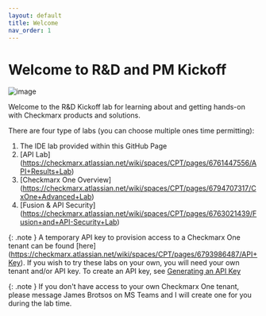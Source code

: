 ```yaml
---
layout: default
title: Welcome
nav_order: 1
---
```


# Welcome to R&D and PM Kickoff

![image](https://user-images.githubusercontent.com/10178859/215347568-2ab50f14-b7c4-434f-be77-2d976561da9c.png)

Welcome to the R&D Kickoff lab for learning about and getting hands-on with Checkmarx products and solutions. 

There are four type of labs (you can choose multiple ones time permitting):

1. The IDE lab provided within this GitHub Page
2. [API Lab] (https://checkmarx.atlassian.net/wiki/spaces/CPT/pages/6761447556/API+Results+Lab)
3. [Checkmarx One Overview] (https://checkmarx.atlassian.net/wiki/spaces/CPT/pages/6794707317/CxOne+Advanced+Lab)
4. [Fusion & API Security] (https://checkmarx.atlassian.net/wiki/spaces/CPT/pages/6763021439/Fusion+and+API-Security+Lab)

{: .note }
A temporary API key to provision access to a Checkmarx One tenant can be found [here] (https://checkmarx.atlassian.net/wiki/spaces/CPT/pages/6793986487/API+Key).  If you wish to try these labs on your own, you will need your own tenant and/or API key.  To create an API key, see [Generating an API Key](https://checkmarx.com/resource/documents/en/34965-118315-authentication-for-checkmarx-one-cli.html#UUID-a4e31a96-1f36-6293-e95a-97b4b9189060_UUID-1e7abdfa-77eb-2a6c-f12a-c812a1e1dcf7)

{: .note }
If you don't have access to your own Checkmarx One tenant, please message James Brotsos on MS Teams and I will create one for you during the lab time.
